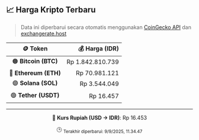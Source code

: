 

<!-- HARGA_KRIPTO -->
## 📈 Harga Kripto Terbaru

> Data ini diperbarui secara otomatis menggunakan [CoinGecko API](https://www.coingecko.com/) dan [exchangerate.host](https://exchangerate.host/)

<div align="center">

| 🪙 Token | 💰 Harga (IDR) |
|:------:|---------------:|
| 🟠 **Bitcoin (BTC)**   | Rp 1.842.810.739 |
| 🔵 **Ethereum (ETH)**  | Rp 70.981.121 |
| 🟣 **Solana (SOL)**    | Rp 3.544.049 |
| 🟢 **Tether (USDT)**   | Rp 16.457 |

---

💱 **Kurs Rupiah (USD → IDR)**: Rp 16.453

🕒 <sub>Terakhir diperbarui: 9/9/2025, 11.34.47</sub>

</div>
<!-- /HARGA_KRIPTO -->